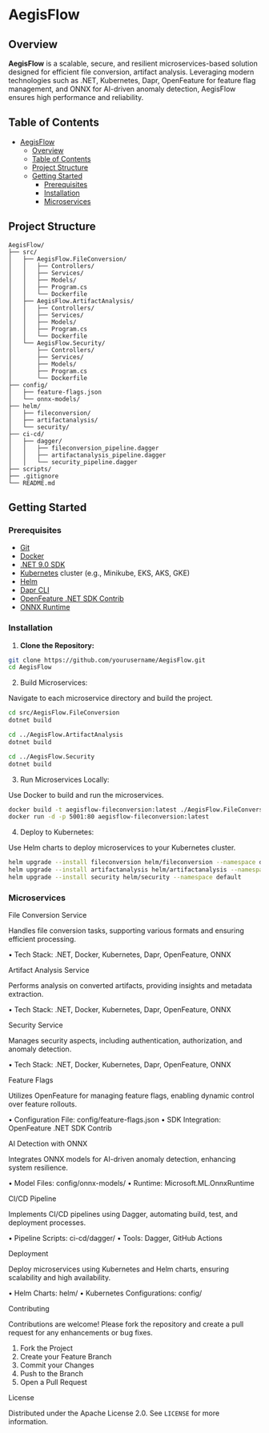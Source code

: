 # AegisFlow

## Overview

**AegisFlow** is a scalable, secure, and resilient microservices-based solution designed for efficient file conversion, artifact analysis.
Leveraging modern technologies such as .NET, Kubernetes, Dapr, OpenFeature for feature flag management, and ONNX for AI-driven anomaly detection,
AegisFlow ensures high performance and reliability.

## Table of Contents

- [AegisFlow](#aegisflow)
  - [Overview](#overview)
  - [Table of Contents](#table-of-contents)
  - [Project Structure](#project-structure)
  - [Getting Started](#getting-started)
    - [Prerequisites](#prerequisites)
    - [Installation](#installation)
    - [Microservices](#microservices)

## Project Structure

```text
AegisFlow/
├── src/
│   ├── AegisFlow.FileConversion/
│   │   ├── Controllers/
│   │   ├── Services/
│   │   ├── Models/
│   │   ├── Program.cs
│   │   └── Dockerfile
│   ├── AegisFlow.ArtifactAnalysis/
│   │   ├── Controllers/
│   │   ├── Services/
│   │   ├── Models/
│   │   ├── Program.cs
│   │   └── Dockerfile
│   └── AegisFlow.Security/
│       ├── Controllers/
│       ├── Services/
│       ├── Models/
│       ├── Program.cs
│       └── Dockerfile
├── config/
│   ├── feature-flags.json
│   └── onnx-models/
├── helm/
│   ├── fileconversion/
│   ├── artifactanalysis/
│   └── security/
├── ci-cd/
│   ├── dagger/
│   │   ├── fileconversion_pipeline.dagger
│   │   ├── artifactanalysis_pipeline.dagger
│   │   └── security_pipeline.dagger
├── scripts/
├── .gitignore
└── README.md
```

## Getting Started

### Prerequisites

- [Git](https://git-scm.com/)
- [Docker](https://www.docker.com/)
- [.NET 9.0 SDK](https://dotnet.microsoft.com/download/dotnet/9.0)
- [Kubernetes](https://kubernetes.io/) cluster (e.g., Minikube, EKS, AKS, GKE)
- [Helm](https://helm.sh/)
- [Dapr CLI](https://docs.dapr.io/getting-started/install-dapr-cli/)
- [OpenFeature .NET SDK Contrib](https://github.com/open-feature/dotnet-sdk-contrib)
- [ONNX Runtime](https://onnxruntime.ai/)

### Installation

1. **Clone the Repository:**

```bash
git clone https://github.com/yourusername/AegisFlow.git
cd AegisFlow
```

2. Build Microservices:

Navigate to each microservice directory and build the project.

```bash
cd src/AegisFlow.FileConversion
dotnet build

cd ../AegisFlow.ArtifactAnalysis
dotnet build

cd ../AegisFlow.Security
dotnet build
```

3. Run Microservices Locally:

Use Docker to build and run the microservices.

```bash
docker build -t aegisflow-fileconversion:latest ./AegisFlow.FileConversion
docker run -d -p 5001:80 aegisflow-fileconversion:latest
```

4. Deploy to Kubernetes:

Use Helm charts to deploy microservices to your Kubernetes cluster.

```bash
helm upgrade --install fileconversion helm/fileconversion --namespace default
helm upgrade --install artifactanalysis helm/artifactanalysis --namespace default
helm upgrade --install security helm/security --namespace default
```

### Microservices

File Conversion Service

Handles file conversion tasks, supporting various formats and ensuring efficient processing.

 • Tech Stack: .NET, Docker, Kubernetes, Dapr, OpenFeature, ONNX

Artifact Analysis Service

Performs analysis on converted artifacts, providing insights and metadata extraction.

 • Tech Stack: .NET, Docker, Kubernetes, Dapr, OpenFeature, ONNX

Security Service

Manages security aspects, including authentication, authorization, and anomaly detection.

 • Tech Stack: .NET, Docker, Kubernetes, Dapr, OpenFeature, ONNX

Feature Flags

Utilizes OpenFeature for managing feature flags, enabling dynamic control over feature rollouts.

 • Configuration File: config/feature-flags.json
 • SDK Integration: OpenFeature .NET SDK Contrib

AI Detection with ONNX

Integrates ONNX models for AI-driven anomaly detection, enhancing system resilience.

 • Model Files: config/onnx-models/
 • Runtime: Microsoft.ML.OnnxRuntime

CI/CD Pipeline

Implements CI/CD pipelines using Dagger, automating build, test, and deployment processes.

 • Pipeline Scripts: ci-cd/dagger/
 • Tools: Dagger, GitHub Actions

Deployment

Deploy microservices using Kubernetes and Helm charts, ensuring scalability and high availability.

 • Helm Charts: helm/
 • Kubernetes Configurations: config/

Contributing

Contributions are welcome! Please fork the repository and create a pull request for any enhancements or bug fixes.

 1. Fork the Project
 2. Create your Feature Branch
 3. Commit your Changes
 4. Push to the Branch
 5. Open a Pull Request

License

Distributed under the Apache License 2.0. See `LICENSE` for more information.
